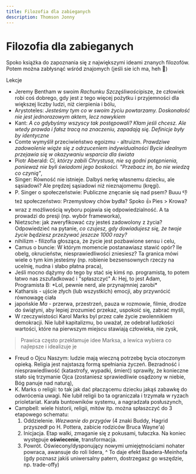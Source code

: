 ```yaml
---
title: Filozofia dla zabieganych
description: Thomson Jonny
---
```


# Filozofia dla zabieganych

Spoko książka do zapoznania się z największymi ideami znanych filozofów. Potem można zabłysnąć wśród znajomych (jeśli sie ich ma, heh 🥲)

Lekcje
- Jeremy Bentham w swoim *Rachunku Szczęśliwości*pisze, że człowiek robi coś dobrego, gdy jest z tego więcej pożytku i przyjemności dla większej liczby ludzi, niż cierpienia i bólu,
- Arystoteles: *Jesteśmy tym co w swoim życiu powtarzamy. Doskonałość nie jest jednorazowym aktem, lecz nawykiem*
- Kant: *A co gdybyśmy wszyscy tak postępowali? Kłam jeśli chcesz. Ale wtedy prawda i fałsz tracą na znaczeniu, zapadają się. Definicje były by identyczne*
- Comte wymyślił przeciwieństwo egoizmu - altruizm. 
	*Prawdziwe zadowolenie wiąże się z odrzuceniem indywidualności*
	*Bycie idealnym przejawia się w okazywaniu wsparcia dla świata*
- Piotr Aberald: *Ci, którzy zabili Chrystusa, nie są godni potępnienia, ponieważ nie byli świadomi jego boskości. "Przebacz im, bo nie wiedzą co czynią"*,
- Singer: Równość nie istnieje. Dalbyś nerkę własnemu dziecku, ale sąsiadowi? Ale prędzej sąsiadowi niż nieznajomemu (kręgi).
- P. Singer o społeczeństwie: Publiczne znęcanie się nad psem? Buuu 👎
	też społeczeństwo: Przemysłowy chów bydła? Spoko 👍
	Pies > Krowa?
- wraz z możliwością wyboru pojawia się odpowiedzialność. A ta prowadzi do presji (np. wybór frameworka),
- Nietzsche: jak zweryfikować czy jesteś zadowolony z życia? Odpowiedzieć na pytanie, *co czujesz, gdy dowiadujesz się, że twoje życie będziesz przeżywać jeszcze 1000 razy?*
- nihilizm - filizofia głosząca, że życie jest pozbawione sensu i celu,
- Camus  o buncie: W którym momencie postanawiasz stawić opór? Ile obelg, okrucieństw, niesprawiedliwości zniesiesz? Ta granica mówi wiele o tym kim jesteśmy (np. robienie bezsensownych rzeczy na ucelnię, nudna i słabo płatna praca),
- Jeśli mocno dążymy do tego by stać się kimś np. programistą, to potem łatwo nas zszufadkować i "spłaszczyć" 
	A: Hej, to jest Adam, Programista
	B: \*Lol, pewnie nerd, ale przynajmniej zarobi\*
- Katharsis - ujście złych (lub wszystkich) emocji, aby przywrócić równowagę ciała
- japońskie *Ma* - przerwa, przestrzeń, pauza w rozmowie, filmie, drodze do świątyni, aby lepiej zrozumieć przekaz, uspokoić się, zabrać myśli,
- W rzeczywistości Karol Marks byl przez całe życie zwolennikiem demokracji. Nie lubił kapitalizmu, bo uważał, ze odebrał ludzkości wartości, które na pierwszym miejscu stawiają człowieka, nie zysk,

> Prawica często przekłamuje idee Marksa, a lewica wybiera co najlepsze i idealizuje je

- Freud o Ojcu Naszym: ludzie mają wieczną potrzebę bycia otoczonym opieką. Religia jest najstaszą formą spełniania życzeń. Bezradność i niesprawiedliwość (katastrofy, wypadki, śmierć) sprawiły, że konieczne stało się trzymanie Ojca (zostaniesz sprawiedliwie osądzony w niebie, Bóg panuje nad naturą),
- K. Marks o religii: to tak jak dać płaczącemu dziecku jakąś zabawkę do odwrócenia uwagi. Nie lubił religii bo ta ograniczała i trzymała w ryzach prioletariat. Karała buntowników systemu, a nagradzała posłuszynch,
- Campbell: wiele historii, religii, mitów itp. można spłaszczyć do 3 etapowego schematu:
	1. Oddzielenie. *Wezwanie do przygów* (4 znaki Buddy, Hagrid przyszedł po H. Pottera, zabicie rodziców Bruca Wayne'a)
	2. Inicjacja. Etap walki, zmaganie się z pokusami, tułaczka. Na koniec występuje **oświecenie**, transformacja.
	3. Powrót. Oświecony/dysponujący nowymi umiejętnościami nohater powraca, awansuje do roli lidera,
^ To daje efekt Baadera-Meinhofa (gdy poznasz jakiś uniwersalny patern, dostrzegasz go wszędzie, np. trade-offy)